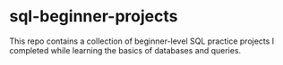 # sql-beginner-projects
This repo contains a collection of beginner-level SQL practice projects I completed while learning the basics of databases and queries.
